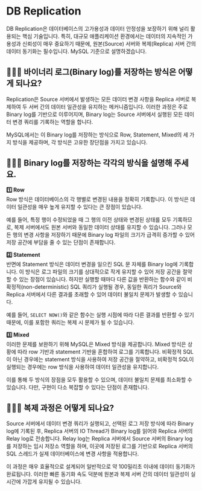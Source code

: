 # DB Replication 

DB Replication은 데이터베이스의 고가용성과 데이터 안정성을 보장하기 위해 널리 활용되는 핵심 기술입니다. 특히, 대규모 애플리케이션 환경에서는 데이터의 지속적인 가용성과 신뢰성이 매우 중요하기 때문에, 원본(Source) 서버와 복제(Replica) 서버 간의 데이터 동기화는 필수입니다. MySQL 기준으로 설명하겠습니다.

## 🤷🏻‍♂️ 바이너리 로그(Binary log)를 저장하는 방식은 어떻게 되나요?

Replication은 Source 서버에서 발생하는 모든 데이터 변경 사항을 Replica 서버로 복제하여 두 서버 간의 데이터 일관성을 유지하는 메커니즘입니다. 이러한 과정은 주로 Binary log를 기반으로 이루어지며, Binary log는 Source 서버에서 실행된 모든 데이터 변경 쿼리를 기록하는 역할을 합니다. 

MySQL에서는 이 Binary log를 저장하는 방식으로 Row, Statement, Mixed의 세 가지 방식을 제공하며, 각 방식은 고유한 장단점을 가지고 있습니다.

## 🤷🏻‍♂️ Binary log를 저장하는 각각의 방식을 설명해 주세요.

**1️⃣ Row** <br>
Row 방식은 데이터베이스의 각 행별로 변경된 내용을 정확히 기록합니다. 이 방식은 데이터 일관성을 매우 높게 유지할 수 있다는 큰 장점이 있습니다. 

예를 들어, 특정 행이 수정되었을 때 그 행의 이전 상태와 변경된 상태를 모두 기록하므로, 복제 서버에서도 원본 서버와 동일한 데이터 상태를 유지할 수 있습니다. 그러나 모든 행의 변경 사항을 저장하기 때문에 Binary log 파일의 크기가 급격히 증가할 수 있어 저장 공간에 부담을 줄 수 있는 단점이 존재합니다.

**2️⃣ Statement** <br>
반면에 Statement 방식은 데이터 변경을 일으킨 SQL 문 자체를 Binary log에 기록합니다. 이 방식은 로그 파일의 크기를 상대적으로 작게 유지할 수 있어 저장 공간을 절약할 수 있는 장점이 있습니다. 하지만 실행할 때마다 다른 값을 반환하는 함수와 같이 비확정적(non-deterministic) SQL 쿼리가 실행될 경우, 동일한 쿼리가 Source와 Replica 서버에서 다른 결과를 초래할 수 있어 데이터 불일치 문제가 발생할 수 있습니다. 

예를 들어, `SELECT NOW()`와 같은 함수는 실행 시점에 따라 다른 결과를 반환할 수 있기 때문에, 이를 포함한 쿼리는 복제 시 문제가 될 수 있습니다.

**3️⃣ Mixed** <br>
이러한 문제를 보완하기 위해 MySQL은 Mixed 방식을 제공합니다. Mixed 방식은 상황에 따라 row 기반과 statement 기반을 혼합하여 로그를 기록합니다. 비확정적 SQL이 아닌 경우에는 statement 방식을 사용하여 저장 공간을 절약하고, 비확정적 SQL이 실행되는 경우에는 row 방식을 사용하여 데이터 일관성을 유지합니다. 

이를 통해 두 방식의 장점을 모두 활용할 수 있으며, 데이터 불일치 문제를 최소화할 수 있습니다. 다만, 구현이 다소 복잡할 수 있다는 단점이 존재합니다.

## 🤷🏻‍♂️ 복제 과정은 어떻게 되나요?
Source 서버에서 데이터 변경 쿼리가 실행되고, 선택된 로그 저장 방식에 따라 Binary log에 기록된 후, Replica 서버의 IO Thread가 Binary log를 읽어와 Replica 서버의 Relay log로 전송합니다. Relay log는 Replica 서버에서 Source 서버의 Binary log를 저장하는 임시 저장소 역할을 하며, 이곳에 저장된 로그를 기반으로 Replica 서버의 SQL 스레드가 실제 데이터베이스에 변경 사항을 적용합니다. 

이 과정은 매우 효율적으로 설계되어 일반적으로 약 100밀리초 이내에 데이터 동기화가 완료됩니다. 이러한 빠른 동기화 속도 덕분에 원본과 복제 서버 간의 데이터 일관성이 실시간에 가깝게 유지될 수 있습니다.